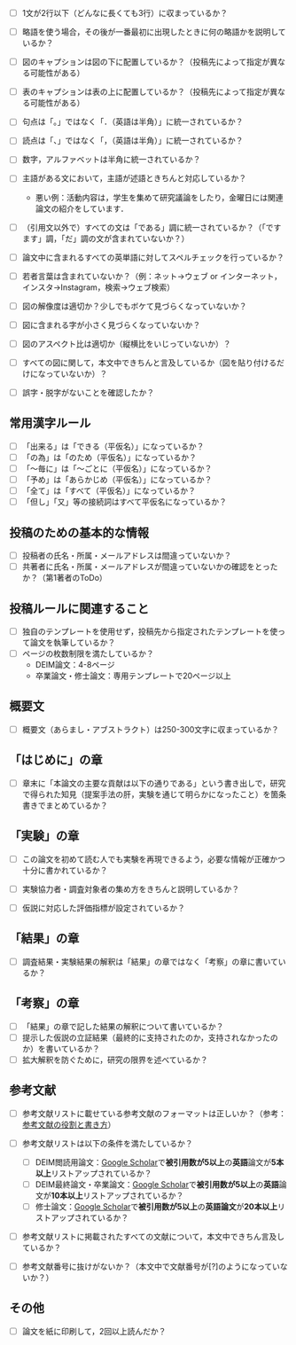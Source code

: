 
- [ ] 1文が2行以下（どんなに長くても3行）に収まっているか？
- [ ] 略語を使う場合，その後が一番最初に出現したときに何の略語かを説明しているか？
- [ ] 図のキャプションは図の下に配置しているか？（投稿先によって指定が異なる可能性がある）
- [ ] 表のキャプションは表の上に配置しているか？（投稿先によって指定が異なる可能性がある）
- [ ] 句点は「｡」ではなく「．（英語は半角）」に統一されているか？
- [ ] 読点は「、」ではなく「，（英語は半角）」に統一されているか？
- [ ] 数字，アルファベットは半角に統一されているか？
- [ ] 主語がある文において，主語が述語ときちんと対応しているか？
  - 悪い例：活動内容は，学生を集めて研究議論をしたり，金曜日には関連論文の紹介をしています．
- [ ] （引用文以外で）すべての文は「である」調に統一されているか？（「ですます」調，「だ」調の文が含まれていないか？）
- [ ] 論文中に含まれるすべての英単語に対してスペルチェックを行っているか？
- [ ] 若者言葉は含まれていないか？（例：ネット→ウェブ or インターネット，インスタ→Instagram，検索→ウェブ検索）
- [ ] 図の解像度は適切か？少しでもボケて見づらくなっていないか？
- [ ] 図に含まれる字が小さく見づらくなっていないか？
- [ ] 図のアスペクト比は適切か（縦横比をいじっていないか）？
- [ ] すべての図に関して，本文中できちんと言及しているか（図を貼り付けるだけになっていないか）？
- [ ] 誤字・脱字がないことを確認したか？


## 常用漢字ルール
- [ ] 「出来る」は「できる（平仮名）」になっているか？
- [ ] 「の為」は「のため（平仮名）」になっているか？
- [ ] 「〜毎に」は「〜ごとに（平仮名）」になっているか？
- [ ] 「予め」は「あらかじめ（平仮名）」になっているか？
- [ ] 「全て」は「すべて（平仮名）」になっているか？
- [ ] 「但し」「又」等の接続詞はすべて平仮名になっているか？

## 投稿のための基本的な情報
- [ ] 投稿者の氏名・所属・メールアドレスは間違っていないか？
- [ ] 共著者に氏名・所属・メールアドレスが間違っていないかの確認をとったか？（第1著者のToDo）

## 投稿ルールに関連すること
- [ ] 独自のテンプレートを使用せず，投稿先から指定されたテンプレートを使って論文を執筆しているか？
- [ ] ページの枚数制限を満たしているか？
  - DEIM論文：4-8ページ
  - 卒業論文・修士論文：専用テンプレートで20ページ以上

## 概要文
- [ ] 概要文（あらまし・アブストラクト）は250-300文字に収まっているか？


## 「はじめに」の章
- [ ] 章末に「本論文の主要な貢献は以下の通りである」という書き出しで，研究で得られた知見（提案手法の肝，実験を通じて明らかになったこと）を箇条書きでまとめているか？


## 「実験」の章
- [ ] この論文を初めて読む人でも実験を再現できるよう，必要な情報が正確かつ十分に書かれているか？
- [ ] 実験協力者・調査対象者の集め方をきちんと説明しているか？
- [ ] 仮説に対応した評価指標が設定されているか？


## 「結果」の章
- [ ] 調査結果・実験結果の解釈は「結果」の章ではなく「考察」の章に書いているか？


## 「考察」の章
- [ ] 「結果」の章で記した結果の解釈について書いているか？
- [ ] 提示した仮説の立証結果（最終的に支持されたのか，支持されなかったのか）を書いているか？
- [ ] 拡大解釈を防ぐために，研究の限界を述べているか？

## 参考文献
- [ ] 参考文献リストに載せている参考文献のフォーマットは正しいか？（参考：[参考文献の役割と書き方](https://jipsti.jst.go.jp/sist/pdf/SIST_booklet2011.pdf)）
- [ ] 参考文献リストは以下の条件を満たしているか？
  - [ ] DEIM閲読用論文：[Google Scholar](https://scholar.google.co.jp)で**被引用数が5以上**の**英語**論文が**5本以上**リストアップされているか？
  - [ ] DEIM最終論文・卒業論文：[Google Scholar](https://scholar.google.co.jp)で**被引用数が5以上**の**英語**論文が**10本以上**リストアップされているか？
  - [ ] 修士論文：[Google Scholar](https://scholar.google.co.jp)で**被引用数が5以上**の**英語論文**が**20本以上**リストアップされているか？
- [ ] 参考文献リストに掲載されたすべての文献について，本文中できちん言及しているか？
- [ ] 参考文献番号に抜けがないか？（本文中で文献番号が[?]のようになっていないか？）


## その他
- [ ] 論文を紙に印刷して，2回以上読んだか？
